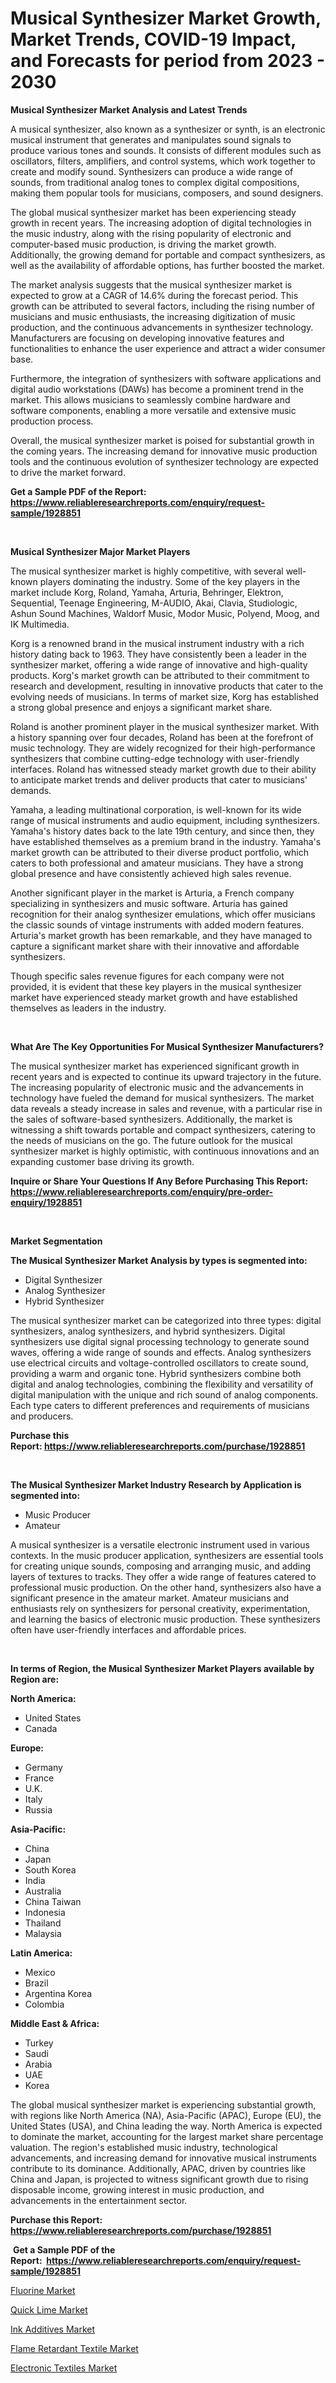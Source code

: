 <p><h1>Musical Synthesizer Market Growth, Market Trends, COVID-19 Impact, and Forecasts for period from 2023 - 2030</h1></p><p><strong>Musical Synthesizer Market Analysis and Latest Trends</strong></p>
<p><p>A musical synthesizer, also known as a synthesizer or synth, is an electronic musical instrument that generates and manipulates sound signals to produce various tones and sounds. It consists of different modules such as oscillators, filters, amplifiers, and control systems, which work together to create and modify sound. Synthesizers can produce a wide range of sounds, from traditional analog tones to complex digital compositions, making them popular tools for musicians, composers, and sound designers.</p><p>The global musical synthesizer market has been experiencing steady growth in recent years. The increasing adoption of digital technologies in the music industry, along with the rising popularity of electronic and computer-based music production, is driving the market growth. Additionally, the growing demand for portable and compact synthesizers, as well as the availability of affordable options, has further boosted the market.</p><p>The market analysis suggests that the musical synthesizer market is expected to grow at a CAGR of 14.6% during the forecast period. This growth can be attributed to several factors, including the rising number of musicians and music enthusiasts, the increasing digitization of music production, and the continuous advancements in synthesizer technology. Manufacturers are focusing on developing innovative features and functionalities to enhance the user experience and attract a wider consumer base.</p><p>Furthermore, the integration of synthesizers with software applications and digital audio workstations (DAWs) has become a prominent trend in the market. This allows musicians to seamlessly combine hardware and software components, enabling a more versatile and extensive music production process.</p><p>Overall, the musical synthesizer market is poised for substantial growth in the coming years. The increasing demand for innovative music production tools and the continuous evolution of synthesizer technology are expected to drive the market forward.</p></p>
<p><strong>Get a Sample PDF of the Report:&nbsp; <a href="https://www.reliableresearchreports.com/enquiry/request-sample/1928851">https://www.reliableresearchreports.com/enquiry/request-sample/1928851</a></strong></p>
<p>&nbsp;</p>
<p><strong>Musical Synthesizer Major Market Players</strong></p>
<p><p>The musical synthesizer market is highly competitive, with several well-known players dominating the industry. Some of the key players in the market include Korg, Roland, Yamaha, Arturia, Behringer, Elektron, Sequential, Teenage Engineering, M-AUDIO, Akai, Clavia, Studiologic, Ashun Sound Machines, Waldorf Music, Modor Music, Polyend, Moog, and IK Multimedia.</p><p>Korg is a renowned brand in the musical instrument industry with a rich history dating back to 1963. They have consistently been a leader in the synthesizer market, offering a wide range of innovative and high-quality products. Korg's market growth can be attributed to their commitment to research and development, resulting in innovative products that cater to the evolving needs of musicians. In terms of market size, Korg has established a strong global presence and enjoys a significant market share.</p><p>Roland is another prominent player in the musical synthesizer market. With a history spanning over four decades, Roland has been at the forefront of music technology. They are widely recognized for their high-performance synthesizers that combine cutting-edge technology with user-friendly interfaces. Roland has witnessed steady market growth due to their ability to anticipate market trends and deliver products that cater to musicians' demands.</p><p>Yamaha, a leading multinational corporation, is well-known for its wide range of musical instruments and audio equipment, including synthesizers. Yamaha's history dates back to the late 19th century, and since then, they have established themselves as a premium brand in the industry. Yamaha's market growth can be attributed to their diverse product portfolio, which caters to both professional and amateur musicians. They have a strong global presence and have consistently achieved high sales revenue.</p><p>Another significant player in the market is Arturia, a French company specializing in synthesizers and music software. Arturia has gained recognition for their analog synthesizer emulations, which offer musicians the classic sounds of vintage instruments with added modern features. Arturia's market growth has been remarkable, and they have managed to capture a significant market share with their innovative and affordable synthesizers.</p><p>Though specific sales revenue figures for each company were not provided, it is evident that these key players in the musical synthesizer market have experienced steady market growth and have established themselves as leaders in the industry.</p></p>
<p>&nbsp;</p>
<p><strong>What Are The Key Opportunities For Musical Synthesizer Manufacturers?</strong></p>
<p><p>The musical synthesizer market has experienced significant growth in recent years and is expected to continue its upward trajectory in the future. The increasing popularity of electronic music and the advancements in technology have fueled the demand for musical synthesizers. The market data reveals a steady increase in sales and revenue, with a particular rise in the sales of software-based synthesizers. Additionally, the market is witnessing a shift towards portable and compact synthesizers, catering to the needs of musicians on the go. The future outlook for the musical synthesizer market is highly optimistic, with continuous innovations and an expanding customer base driving its growth.</p></p>
<p><strong>Inquire or Share Your Questions If Any Before Purchasing This Report: <a href="https://www.reliableresearchreports.com/enquiry/pre-order-enquiry/1928851">https://www.reliableresearchreports.com/enquiry/pre-order-enquiry/1928851</a></strong></p>
<p>&nbsp;</p>
<p><strong>Market Segmentation</strong></p>
<p><strong>The Musical Synthesizer Market Analysis by types is segmented into:</strong></p>
<p><ul><li>Digital Synthesizer</li><li>Analog Synthesizer</li><li>Hybrid Synthesizer</li></ul></p>
<p><p>The musical synthesizer market can be categorized into three types: digital synthesizers, analog synthesizers, and hybrid synthesizers. Digital synthesizers use digital signal processing technology to generate sound waves, offering a wide range of sounds and effects. Analog synthesizers use electrical circuits and voltage-controlled oscillators to create sound, providing a warm and organic tone. Hybrid synthesizers combine both digital and analog technologies, combining the flexibility and versatility of digital manipulation with the unique and rich sound of analog components. Each type caters to different preferences and requirements of musicians and producers.</p></p>
<p><strong>Purchase this Report:&nbsp;<a href="https://www.reliableresearchreports.com/purchase/1928851">https://www.reliableresearchreports.com/purchase/1928851</a></strong></p>
<p>&nbsp;</p>
<p><strong>The Musical Synthesizer Market Industry Research by Application is segmented into:</strong></p>
<p><ul><li>Music Producer</li><li>Amateur</li></ul></p>
<p><p>A musical synthesizer is a versatile electronic instrument used in various contexts. In the music producer application, synthesizers are essential tools for creating unique sounds, composing and arranging music, and adding layers of textures to tracks. They offer a wide range of features catered to professional music production. On the other hand, synthesizers also have a significant presence in the amateur market. Amateur musicians and enthusiasts rely on synthesizers for personal creativity, experimentation, and learning the basics of electronic music production. These synthesizers often have user-friendly interfaces and affordable prices.</p></p>
<p>&nbsp;</p>
<p><strong>In terms of Region, the Musical Synthesizer Market Players available by Region are:</strong></p>
<p>
    <p> <strong> North America: </strong>
        <ul>
            <li>United States</li>
            <li>Canada</li>
        </ul>
        </p> 
    <p> <strong> Europe: </strong>
        <ul>
            <li>Germany</li>
            <li>France</li>
            <li>U.K.</li>
            <li>Italy</li>
            <li>Russia</li>
        </ul>
        </p> 
    <p> <strong> Asia-Pacific: </strong>
        <ul>
            <li>China</li>
            <li>Japan</li>
            <li>South Korea</li>
            <li>India</li>
            <li>Australia</li>
            <li>China Taiwan</li>
            <li>Indonesia</li>
            <li>Thailand</li>
            <li>Malaysia</li>
        </ul>
        </p> 
    <p> <strong> Latin America: </strong>
        <ul>
            <li>Mexico</li>
            <li>Brazil</li>
            <li>Argentina Korea</li>
            <li>Colombia</li>
        </ul>
        </p> 
    <p> <strong> Middle East & Africa: </strong>
        <ul>
            <li>Turkey</li>
            <li>Saudi</li>
            <li>Arabia</li>
            <li>UAE</li>
            <li>Korea</li>
        </ul>
    </p>
    </p>
<p><p>The global musical synthesizer market is experiencing substantial growth, with regions like North America (NA), Asia-Pacific (APAC), Europe (EU), the United States (USA), and China leading the way. North America is expected to dominate the market, accounting for the largest market share percentage valuation. The region's established music industry, technological advancements, and increasing demand for innovative musical instruments contribute to its dominance. Additionally, APAC, driven by countries like China and Japan, is projected to witness significant growth due to rising disposable income, growing interest in music production, and advancements in the entertainment sector.</p></p>
<p><strong>Purchase this Report: <a href="https://www.reliableresearchreports.com/purchase/1928851">https://www.reliableresearchreports.com/purchase/1928851</a></strong></p>
<p>&nbsp;<strong>Get a Sample PDF of the Report:&nbsp;&nbsp;<a href="https://www.reliableresearchreports.com/enquiry/request-sample/1928851">https://www.reliableresearchreports.com/enquiry/request-sample/1928851</a></strong></p>
<p><strong></strong></p>
<p><p><a href="https://medium.com/@noewwade60/fluorine-market-trends-forecast-and-competitive-analysis-to-2030-b7440c13f3b4">Fluorine Market</a></p><p><a href="https://medium.com/@ziansann43365/quick-lime-market-research-report-its-history-and-forecast-2023-to-2030-4167540f3ea1">Quick Lime Market</a></p><p><a href="https://medium.com/@smithazim89098/ink-additives-market-size-reveals-the-best-marketing-channels-in-global-industry-e4089adeeb0a">Ink Additives Market</a></p><p><a href="https://medium.com/@helalkhan4512/flame-retardant-textile-market-comprehensive-assessment-by-type-application-and-geography-3045eb979097">Flame Retardant Textile Market</a></p><p><a href="https://medium.com/@wadeodinnn745/electronic-textiles-market-trends-and-market-analysis-forecasted-for-period-2023-2030-bb26c23a9fcf">Electronic Textiles Market</a></p></p>